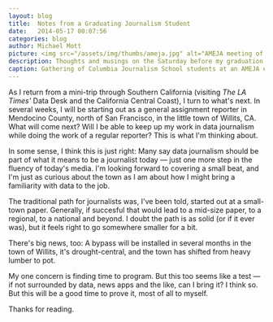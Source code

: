 ```yaml
---
layout: blog
title:  Notes from a Graduating Journalism Student
date:   2014-05-17 00:07:56
categories: blog
author: Michael Mott
picture: <img src="/assets/img/thumbs/ameja.jpg" alt="AMEJA meeting of j-school students.">
description: Thoughts and musings on the Saturday before my graduation from Columbia's School of Journalism. Warning — Sap ahead.
caption: Gathering of Columbia Journalism School students at an AMEJA event. Photo by Damien Spleeters.
---
```


As I return from a mini-trip through Southern California (visiting <em>The LA Times'</em> Data Desk and the California Central Coast), I turn to what's next. In several weeks, I will be starting out as a general assignment reporter in Mendocino County, north of San Francisco, in the little town of Willits, CA. What will come next? Will I be able to keep up my work in data journalism while doing the work of a regular reporter? This is what I'm thinking about.

In some sense, I think this is just right: Many say data journalism should be part of what it means to be a journalist today — just one more step in the fluency of today's media. I'm looking forward to covering a small beat, and I'm just as curious about the town as I am about how I might bring a familiarity with data to the job.

The traditional path for journalists was, I've been told, started out at a small-town paper. Generally, if succesful that would lead to a mid-size paper, to a regional, to a national and beyond. I doubt the path is as solid (or if it ever was), but it feels right to go somewhere smaller for a bit.

There's big news, too: A bypass will be installed in several months in the town of Willits, it's drought-central, and the town has shifted from heavy lumber to pot.

My one concern is finding time to program. But this too seems like a test — if not surrounded by data, news apps and the like, can I bring it? I think so. But this will be a good time to prove it, most of all to myself.

Thanks for reading.